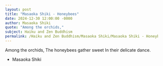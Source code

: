 ```yaml
---
layout: post
title: "Masaoka Shiki - Honeybees"
date: 2024-12-30 12:00:00 -0000
author: Masaoka Shiki
quote: "Among the orchids,"
subject: Haiku and Zen Buddhism
permalink: /Haiku and Zen Buddhism/Masaoka Shiki/Masaoka Shiki - Honeybees
---
```


Among the orchids,
The honeybees gather sweet
In their delicate dance.

- Masaoka Shiki
